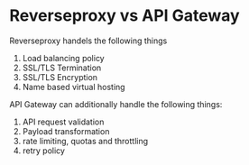 # Reverseproxy vs API Gateway

Reverseproxy handels the following things

1. Load balancing policy
2. SSL/TLS Termination
3. SSL/TLS Encryption
4. Name based virtual hosting

API Gateway can additionally handle the following things:

1. API request validation
2. Payload transformation
3. rate limiting, quotas and throttling
4. retry policy
